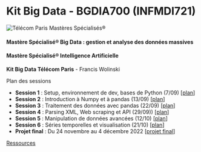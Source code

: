 # Kit Big Data - BGDIA700 (INFMDI721)
![Télécom Paris Mastères Spécialisés®](./index.png)

#### Mastère Spécialisé® Big Data : gestion et analyse des données massives

#### Mastère Spécialisé® Intelligence Artificielle

**Kit Big Data Télécom Paris** - Francis Wolinski

Plan des sessions

- **Session 1** : Setup, environnement de dev, bases de Python (7/09) [[plan](session1.md)]
- **Session 2** : Introduction à Numpy et à pandas (13/09) [[plan](session2.md)]
- **Session 3** : Traitement des données avec pandas (22/09) [[plan](session3.md)]
- **Session 4** : Parsing XML, Web scraping et API (29/09)) [[plan](session4.md)]
- **Session 5** : Manipulation de données avancées (12/10) [[plan](session5.md)]
- **Session 6** : Séries temporelles et visualisation (21/10) [[plan](session6.md)]
- **Projet final** : Du 24 novembre au 4 décembre 2022 [[projet final](a "Bientôt !")]

[Ressources](links.md)
